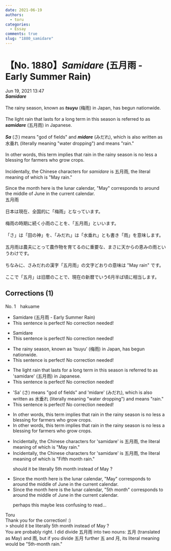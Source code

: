 ```yaml
---
date: 2021-06-19
authors:
  - toru
categories:
  - Essay
comments: true
slug: "1880_samidare"
---
```


# 【No. 1880】<strong><em>Samidare</strong></em> (五月雨 - Early Summer Rain)
<div class="date">Jun 19, 2021 13:47</div>
<div id="post"><div id="body_show_ori">
<strong><em>Samidare</strong></em><br/><br/>The rainy season, known as <strong><em>tsuyu</em></strong> (梅雨) in Japan, has begun nationwide.<br/><br/> The light rain that lasts for a long term in this season is referred to as <strong><em>samidare</em></strong> (五月雨) in Japanese.<br/><br/><strong><em>Sa</em></strong> (さ) means "god of fields" and <strong><em>midare</em></strong> (みだれ), which is also written as 水垂れ (literally meaning "water dropping") and means "rain."<br/><br/>In other words, this term implies that rain in the rainy season is no less a blessing for farmers who grow crops.<br/><br/>Incidentally, the Chinese characters for <em>samidare</em> is 五月雨, the literal meaning of which is "May rain."<br/><br/>Since the month here is the lunar calendar, "May" corresponds to around the middle of June in the current calendar.
</div></div>

<!-- more -->

<div id="post_ja"><div id="body_show_mo">
五月雨<br/><br/>日本は現在、全国的に「梅雨」となっています。<br/><br/>梅雨の時期に続く小雨のことを、「五月雨」といいます。<br/><br/>「さ」は「田の神」を、「みだれ」は「水垂れ」とも書き「雨」を意味します。<br/><br/>五月雨は農夫にとって農作物を育てるのに重要な、まさに天からの恵みの雨というわけです。<br/><br/>ちなみに、さみだれの漢字「五月雨」の文字どおりの意味は "May rain" です。<br/><br/>ここで「五月」は旧暦のことで、現在の新暦でいう6月半ば頃に相当します。
</div></div>

## Corrections (1)
<div id="block"><div class="first_name"> No. 1　<span class="just_name">hakuame</span></div><div id="block2">
<ul class="correction_field">
<li class="incorrect">Samidare (五月雨 - Early Summer Rain)</li>
<li class="corrected perfect">This sentence is perfect! No correction needed!</li>
</ul>
<ul class="correction_field">
<li class="incorrect">Samidare</li>
<li class="corrected perfect">This sentence is perfect! No correction needed!</li>
</ul>
<ul class="correction_field">
<li class="incorrect">The rainy season, known as 'tsuyu' (梅雨) in Japan, has begun nationwide.</li>
<li class="corrected perfect">This sentence is perfect! No correction needed!</li>
</ul>
<ul class="correction_field">
<li class="incorrect">The light rain that lasts for a long term in this season is referred to as 'samidare' (五月雨) in Japanese.</li>
<li class="corrected perfect">This sentence is perfect! No correction needed!</li>
</ul>
<ul class="correction_field">
<li class="incorrect">'Sa' (さ) means "god of fields" and 'midare' (みだれ), which is also written as 水垂れ (literally meaning "water dropping") and means "rain."</li>
<li class="corrected perfect">This sentence is perfect! No correction needed!</li>
</ul>
<ul class="correction_field">
<li class="incorrect">In other words, this term implies that rain in the rainy season is no less a blessing for farmers who grow crops.</li>
<li class="corrected correct">
In other words, this term implies that rain in the rainy season is <span class="sline">no less</span> a blessing for farmers who grow crops.
</li>
</ul>
<ul class="correction_field">
<li class="incorrect">Incidentally, the Chinese characters for 'samidare' is 五月雨, the literal meaning of which is "May rain."</li>
<li class="corrected correct">
Incidentally, the Chinese characters for 'samidare' is 五月雨, the literal meaning of which is "<span class="f_blue">Fifth month</span> rain."
<p class="correction_comment">should it be literally 5th month instead of May ?</p>
</li>
</ul>
<ul class="correction_field">
<li class="incorrect">Since the month here is the lunar calendar, "May" corresponds to around the middle of June in the current calendar.</li>
<li class="corrected correct">
Since the month here is the lunar calendar, "<span class="f_blue">5th month</span>" corresponds to around the middle of June in the current calendar.
<p class="correction_comment">perhaps this maybe less confusing to read...</p>
</li>
</ul>
</div><div class="name"><span class="just_name">Toru</span><br>
Thank you for the correction! :)<br/>&gt; should it be literally 5th month instead of May ?<br/>You are probably right. I did divide 五月雨 into two nouns: 五月 (translated as May) and 雨, but if you divide 五月 further 五 and 月, its literal meaning would be "5th-month rain."
</div>
</div>
